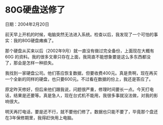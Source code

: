 # 80G硬盘送修了

日期：2004年2月20日

前天早上开机的时候，电脑突然无法进入系统。检查以后，我发现了一个可怕的事实：我的80G硬盘瘫痪了。

那个硬盘从买来以后（2002年9月）就一直没有做过完全备份，上面现在大概有 60G 的资料。我的很多文章只存在上面，我简直不能想象要是这么多东西都没了，那会是怎样一种损失。

我找到一家硬盘公司。他们答应恢复数据，但要收费400元。真是贵啊，现在再买一个全新的同样的硬盘，也只要600元。不过看在数据的份上，我还是答应了。

原定昨天修好，但后来他们跟我说，问题很严重，修理时间要长一点。今天打电话，结果是还要等。真是急人，现在台式机不能用，我很多事就没法做，对我的影响很大。

明天再打电话，要是还不行，就不要他们修了。数据也只能不要了，毕竟那个盘还在3年保修期里，我得赶快用上电脑。

